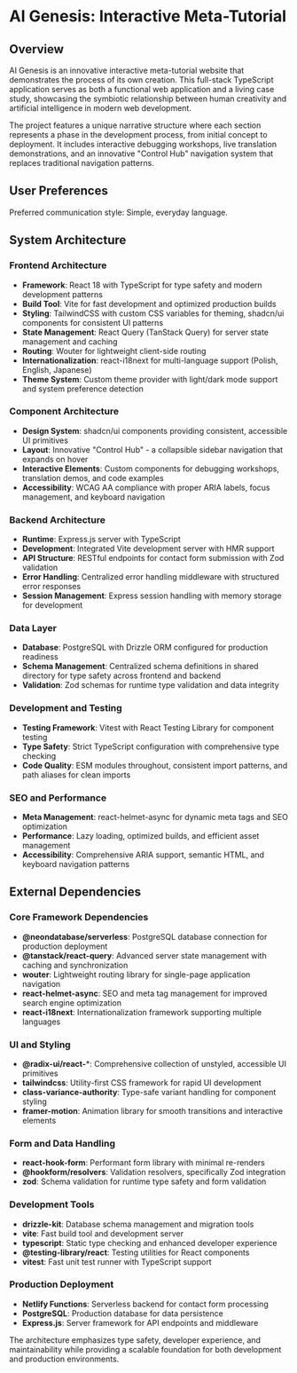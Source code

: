 # AI Genesis: Interactive Meta-Tutorial

## Overview

AI Genesis is an innovative interactive meta-tutorial website that demonstrates the process of its own creation. This full-stack TypeScript application serves as both a functional web application and a living case study, showcasing the symbiotic relationship between human creativity and artificial intelligence in modern web development.

The project features a unique narrative structure where each section represents a phase in the development process, from initial concept to deployment. It includes interactive debugging workshops, live translation demonstrations, and an innovative "Control Hub" navigation system that replaces traditional navigation patterns.

## User Preferences

Preferred communication style: Simple, everyday language.

## System Architecture

### Frontend Architecture
- **Framework**: React 18 with TypeScript for type safety and modern development patterns
- **Build Tool**: Vite for fast development and optimized production builds
- **Styling**: TailwindCSS with custom CSS variables for theming, shadcn/ui components for consistent UI patterns
- **State Management**: React Query (TanStack Query) for server state management and caching
- **Routing**: Wouter for lightweight client-side routing
- **Internationalization**: react-i18next for multi-language support (Polish, English, Japanese)
- **Theme System**: Custom theme provider with light/dark mode support and system preference detection

### Component Architecture
- **Design System**: shadcn/ui components providing consistent, accessible UI primitives
- **Layout**: Innovative "Control Hub" - a collapsible sidebar navigation that expands on hover
- **Interactive Elements**: Custom components for debugging workshops, translation demos, and code examples
- **Accessibility**: WCAG AA compliance with proper ARIA labels, focus management, and keyboard navigation

### Backend Architecture
- **Runtime**: Express.js server with TypeScript
- **Development**: Integrated Vite development server with HMR support
- **API Structure**: RESTful endpoints for contact form submission with Zod validation
- **Error Handling**: Centralized error handling middleware with structured error responses
- **Session Management**: Express session handling with memory storage for development

### Data Layer
- **Database**: PostgreSQL with Drizzle ORM configured for production readiness
- **Schema Management**: Centralized schema definitions in shared directory for type safety across frontend and backend
- **Validation**: Zod schemas for runtime type validation and data integrity

### Development and Testing
- **Testing Framework**: Vitest with React Testing Library for component testing
- **Type Safety**: Strict TypeScript configuration with comprehensive type checking
- **Code Quality**: ESM modules throughout, consistent import patterns, and path aliases for clean imports

### SEO and Performance
- **Meta Management**: react-helmet-async for dynamic meta tags and SEO optimization
- **Performance**: Lazy loading, optimized builds, and efficient asset management
- **Accessibility**: Comprehensive ARIA support, semantic HTML, and keyboard navigation patterns

## External Dependencies

### Core Framework Dependencies
- **@neondatabase/serverless**: PostgreSQL database connection for production deployment
- **@tanstack/react-query**: Advanced server state management with caching and synchronization
- **wouter**: Lightweight routing library for single-page application navigation
- **react-helmet-async**: SEO and meta tag management for improved search engine optimization
- **react-i18next**: Internationalization framework supporting multiple languages

### UI and Styling
- **@radix-ui/react-***: Comprehensive collection of unstyled, accessible UI primitives
- **tailwindcss**: Utility-first CSS framework for rapid UI development
- **class-variance-authority**: Type-safe variant handling for component styling
- **framer-motion**: Animation library for smooth transitions and interactive elements

### Form and Data Handling
- **react-hook-form**: Performant form library with minimal re-renders
- **@hookform/resolvers**: Validation resolvers, specifically Zod integration
- **zod**: Schema validation for runtime type safety and form validation

### Development Tools
- **drizzle-kit**: Database schema management and migration tools
- **vite**: Fast build tool and development server
- **typescript**: Static type checking and enhanced developer experience
- **@testing-library/react**: Testing utilities for React components
- **vitest**: Fast unit test runner with TypeScript support

### Production Deployment
- **Netlify Functions**: Serverless backend for contact form processing
- **PostgreSQL**: Production database for data persistence
- **Express.js**: Server framework for API endpoints and middleware

The architecture emphasizes type safety, developer experience, and maintainability while providing a scalable foundation for both development and production environments.